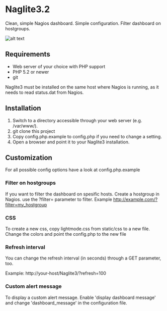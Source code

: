 Naglite3.2
========
Clean, simple Nagios dashboard. Simple configuration. Filter dashboard on hostgroups.

![alt text](https://imgur.com/0E1kjpV "Nagios Dashboard")

Requirements
------------
- Web server of your choice with PHP support
- PHP 5.2 or newer
- git

Naglite3 must be installed on the same host where Nagios is running, as it
needs to read status.dat from Nagios.

Installation
------------

1. Switch to a directory accessible through your web server (e.g. /var/www/).
2. git clone this project
3. Copy config.php.example to config.php if you need to change a setting.
4. Open a browser and point it to your Naglite3 installation.

Customization
-------------

For all possible config options have a look at config.php.example

### Filter on hostgroups

If you want to filter the dashboard on spesific hosts. Create a hostgroup in Nagios.
use the ?filter=<hostgroup> parameter to filter. Example http://example.com/?filter=my_hostgroup

### CSS
To create a new css, copy lightmode.css from static/css to a new file. Change the colors and point the config.php to the new file
  
### Refresh interval
You can change the refresh interval (in seconds) through a GET parameter, too.

Example: http://your-host/Naglite3/?refresh=100

### Custom alert message
To display a custom alert message. Enable 'display dashboard message' and change 'dashboard_message' in the configuration file.


